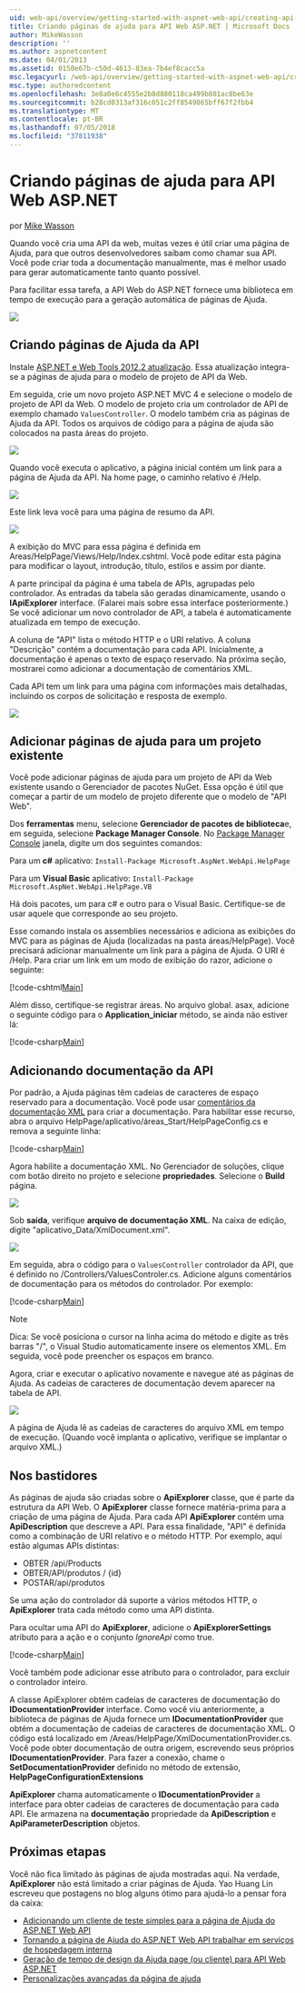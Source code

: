 ```yaml
---
uid: web-api/overview/getting-started-with-aspnet-web-api/creating-api-help-pages
title: Criando páginas de ajuda para API Web ASP.NET | Microsoft Docs
author: MikeWasson
description: ''
ms.author: aspnetcontent
ms.date: 04/01/2013
ms.assetid: 0150e67b-c50d-4613-83ea-7b4ef8cacc5a
msc.legacyurl: /web-api/overview/getting-started-with-aspnet-web-api/creating-api-help-pages
msc.type: authoredcontent
ms.openlocfilehash: 3e8a0e6c4555e2b8d880118ca499b801ac8be63e
ms.sourcegitcommit: b28cd0313af316c051c2ff8549865bff67f2fbb4
ms.translationtype: MT
ms.contentlocale: pt-BR
ms.lasthandoff: 07/05/2018
ms.locfileid: "37811938"
---
```

<a name="creating-help-pages-for-aspnet-web-api"></a>Criando páginas de ajuda para API Web ASP.NET
====================
por [Mike Wasson](https://github.com/MikeWasson)

Quando você cria uma API da web, muitas vezes é útil criar uma página de Ajuda, para que outros desenvolvedores saibam como chamar sua API. Você pode criar toda a documentação manualmente, mas é melhor usado para gerar automaticamente tanto quanto possível.

Para facilitar essa tarefa, a API Web do ASP.NET fornece uma biblioteca em tempo de execução para a geração automática de páginas de Ajuda.

![](creating-api-help-pages/_static/image1.png)

## <a name="creating-api-help-pages"></a>Criando páginas de Ajuda da API

Instale [ASP.NET e Web Tools 2012.2 atualização](https://go.microsoft.com/fwlink/?LinkId=282650). Essa atualização integra-se a páginas de ajuda para o modelo de projeto de API da Web.

Em seguida, crie um novo projeto ASP.NET MVC 4 e selecione o modelo de projeto de API da Web. O modelo de projeto cria um controlador de API de exemplo chamado `ValuesController`. O modelo também cria as páginas de Ajuda da API. Todos os arquivos de código para a página de ajuda são colocados na pasta áreas do projeto.

![](creating-api-help-pages/_static/image2.png)

Quando você executa o aplicativo, a página inicial contém um link para a página de Ajuda da API. Na home page, o caminho relativo é /Help.

![](creating-api-help-pages/_static/image3.png)

Este link leva você para uma página de resumo da API.

![](creating-api-help-pages/_static/image4.png)

A exibição do MVC para essa página é definida em Areas/HelpPage/Views/Help/Index.cshtml. Você pode editar esta página para modificar o layout, introdução, título, estilos e assim por diante.

A parte principal da página é uma tabela de APIs, agrupadas pelo controlador. As entradas da tabela são geradas dinamicamente, usando o **IApiExplorer** interface. (Falarei mais sobre essa interface posteriormente.) Se você adicionar um novo controlador de API, a tabela é automaticamente atualizada em tempo de execução.

A coluna de "API" lista o método HTTP e o URI relativo. A coluna "Descrição" contém a documentação para cada API. Inicialmente, a documentação é apenas o texto de espaço reservado. Na próxima seção, mostrarei como adicionar a documentação de comentários XML.

Cada API tem um link para uma página com informações mais detalhadas, incluindo os corpos de solicitação e resposta de exemplo.

![](creating-api-help-pages/_static/image5.png)

## <a name="adding-help-pages-to-an-existing-project"></a>Adicionar páginas de ajuda para um projeto existente

Você pode adicionar páginas de ajuda para um projeto de API da Web existente usando o Gerenciador de pacotes NuGet. Essa opção é útil que começar a partir de um modelo de projeto diferente que o modelo de "API Web".

Dos **ferramentas** menu, selecione **Gerenciador de pacotes de biblioteca**e, em seguida, selecione **Package Manager Console**. No [Package Manager Console](http://docs.nuget.org/docs/start-here/using-the-package-manager-console) janela, digite um dos seguintes comandos:

Para um **c#** aplicativo: `Install-Package Microsoft.AspNet.WebApi.HelpPage`

Para um **Visual Basic** aplicativo: `Install-Package Microsoft.AspNet.WebApi.HelpPage.VB`

Há dois pacotes, um para c# e outro para o Visual Basic. Certifique-se de usar aquele que corresponde ao seu projeto.

Esse comando instala os assemblies necessários e adiciona as exibições do MVC para as páginas de Ajuda (localizadas na pasta áreas/HelpPage). Você precisará adicionar manualmente um link para a página de Ajuda. O URI é /Help. Para criar um link em um modo de exibição do razor, adicione o seguinte:

[!code-cshtml[Main](creating-api-help-pages/samples/sample1.cshtml)]

Além disso, certifique-se registrar áreas. No arquivo global. asax, adicione o seguinte código para o **Application\_iniciar** método, se ainda não estiver lá:

[!code-csharp[Main](creating-api-help-pages/samples/sample2.cs?highlight=4)]

## <a name="adding-api-documentation"></a>Adicionando documentação da API

Por padrão, a Ajuda páginas têm cadeias de caracteres de espaço reservado para a documentação. Você pode usar [comentários da documentação XML](https://msdn.microsoft.com/library/b2s063f7.aspx) para criar a documentação. Para habilitar esse recurso, abra o arquivo HelpPage/aplicativo/áreas\_Start/HelpPageConfig.cs e remova a seguinte linha:

[!code-csharp[Main](creating-api-help-pages/samples/sample3.cs)]

Agora habilite a documentação XML. No Gerenciador de soluções, clique com botão direito no projeto e selecione **propriedades**. Selecione o **Build** página.

![](creating-api-help-pages/_static/image6.png)

Sob **saída**, verifique **arquivo de documentação XML**. Na caixa de edição, digite "aplicativo\_Data/XmlDocument.xml".

![](creating-api-help-pages/_static/image7.png)

Em seguida, abra o código para o `ValuesController` controlador da API, que é definido no /Controllers/ValuesControler.cs. Adicione alguns comentários de documentação para os métodos do controlador. Por exemplo:

[!code-csharp[Main](creating-api-help-pages/samples/sample4.cs)]

> [!NOTE]
> Dica: Se você posiciona o cursor na linha acima do método e digite as três barras "/", o Visual Studio automaticamente insere os elementos XML. Em seguida, você pode preencher os espaços em branco.


Agora, criar e executar o aplicativo novamente e navegue até as páginas de Ajuda. As cadeias de caracteres de documentação devem aparecer na tabela de API.

![](creating-api-help-pages/_static/image8.png)

A página de Ajuda lê as cadeias de caracteres do arquivo XML em tempo de execução. (Quando você implanta o aplicativo, verifique se implantar o arquivo XML.)

## <a name="under-the-hood"></a>Nos bastidores

As páginas de ajuda são criadas sobre o **ApiExplorer** classe, que é parte da estrutura da API Web. O **ApiExplorer** classe fornece matéria-prima para a criação de uma página de Ajuda. Para cada API **ApiExplorer** contém uma **ApiDescription** que descreve a API. Para essa finalidade, "API" é definida como a combinação de URI relativo e o método HTTP. Por exemplo, aqui estão algumas APIs distintas:

- OBTER /api/Products
- OBTER/API/produtos / {id}
- POSTAR/api/produtos

Se uma ação do controlador dá suporte a vários métodos HTTP, o **ApiExplorer** trata cada método como uma API distinta.

Para ocultar uma API do **ApiExplorer**, adicione o **ApiExplorerSettings** atributo para a ação e o conjunto *IgnoreApi* como true.

[!code-csharp[Main](creating-api-help-pages/samples/sample5.cs)]

Você também pode adicionar esse atributo para o controlador, para excluir o controlador inteiro.

A classe ApiExplorer obtém cadeias de caracteres de documentação do **IDocumentationProvider** interface. Como você viu anteriormente, a biblioteca de páginas de Ajuda fornece um **IDocumentationProvider** que obtém a documentação de cadeias de caracteres de documentação XML. O código está localizado em /Areas/HelpPage/XmlDocumentationProvider.cs. Você pode obter documentação de outra origem, escrevendo seus próprios **IDocumentationProvider**. Para fazer a conexão, chame o **SetDocumentationProvider** definido no método de extensão, **HelpPageConfigurationExtensions**

**ApiExplorer** chama automaticamente o **IDocumentationProvider** a interface para obter cadeias de caracteres de documentação para cada API. Ele armazena na **documentação** propriedade da **ApiDescription** e **ApiParameterDescription** objetos.

## <a name="next-steps"></a>Próximas etapas

Você não fica limitado às páginas de ajuda mostradas aqui. Na verdade, **ApiExplorer** não está limitado a criar páginas de Ajuda. Yao Huang Lin escreveu que postagens no blog alguns ótimo para ajudá-lo a pensar fora da caixa:

- [Adicionando um cliente de teste simples para a página de Ajuda do ASP.NET Web API](https://blogs.msdn.com/b/yaohuang1/archive/2012/12/02/adding-a-simple-test-client-to-asp-net-web-api-help-page.aspx)
- [Tornando a página de Ajuda do ASP.NET Web API trabalhar em serviços de hospedagem interna](https://blogs.msdn.com/b/yaohuang1/archive/2012/12/20/making-asp-net-web-api-help-page-work-on-self-hosted-services.aspx)
- [Geração de tempo de design da Ajuda page (ou cliente) para API Web ASP.NET](https://blogs.msdn.com/b/yaohuang1/archive/2013/01/20/design-time-generation-of-help-page-or-proxy-for-asp-net-web-api.aspx)
- [Personalizações avançadas da página de ajuda](https://blogs.msdn.com/b/yaohuang1/archive/2012/12/10/asp-net-web-api-help-page-part-3-advanced-help-page-customizations.aspx)
